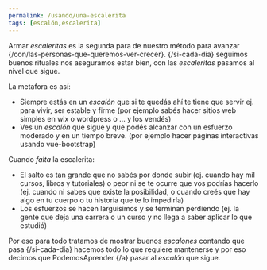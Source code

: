 ```yaml
---
permalink: /usando/una-escalerita
tags: [escalón,escalerita]
---
```


Armar _escaleritas_ es la segunda para de nuestro método para avanzar {/con/las-personas-que-queremos-ver-crecer}. {/si-cada-dia} seguimos buenos rituales nos aseguramos estar bien, con las _escaleritas_ pasamos al nivel que sigue.

La metafora es así:
* Siempre estás en un _escalón_ que si te quedás ahí te tiene que servir ej. para vivir, ser estable y firme 
    (por ejemplo sabés hacer sitios web simples en wix o wordpress o ... y los vendés)
* Ves un _escalón_ que sigue y que podés alcanzar con un esfuerzo moderado y en un tiempo breve.
    (por ejemplo hacer páginas interactivas usando vue-bootstrap)

Cuando _falta_ la escalerita:
* El salto es tan grande que no sabés por donde subir (ej. cuando hay mil cursos, libros y tutoriales) o peor ni se te ocurre que vos podrías hacerlo (ej. cuando ni sabes que existe la posibilidad, o cuando creés que hay algo en tu cuerpo o tu historia que te lo impediría)
* Los esfuerzos se hacen larguísimos y se terminan perdiendo (ej. la gente que deja una carrera o un curso y no llega a saber aplicar lo que estudió)

Por eso para todo tratamos de mostrar buenos _escalones_ contando que pasa {/si-cada-dia} hacemos todo lo que requiere mantenerse y por eso decimos que PodemosAprender {/a} pasar al _escalón_ que sigue.
